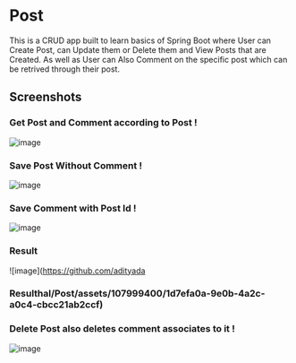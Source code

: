 # Post
This is a CRUD app built to learn basics of Spring Boot where User can Create Post, can Update them or Delete them and View Posts that are Created. 
As well as User can Also Comment on the specific post which can be retrived through their post.
## Screenshots
### Get Post and Comment according to Post !
![image](https://github.com/adityadahal/Post/assets/107999400/bfff1538-99f7-4260-832c-a64ff9110234)

### Save Post Without Comment !
![image](https://github.com/adityadahal/Post/assets/107999400/d91e95e6-addc-45b6-b753-089468e07b82)

### Save Comment with Post Id !
![image](https://github.com/adityadahal/Post/assets/107999400/2e2af537-cd09-4667-908f-9d03d0c3f4eb)

### Result
![image](https://github.com/adityada
### Resulthal/Post/assets/107999400/1d7efa0a-9e0b-4a2c-a0c4-cbcc21ab2ccf)

### Delete Post also deletes comment associates to it !
![image](https://github.com/adityadahal/Post/assets/107999400/8e7c4513-946b-4b70-95b7-ec08d09a9652)









